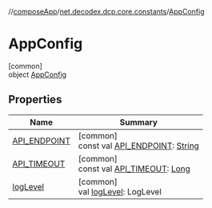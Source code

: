 //[composeApp](../../../index.md)/[net.decodex.dcp.core.constants](../index.md)/[AppConfig](index.md)

# AppConfig

[common]\
object [AppConfig](index.md)

## Properties

| Name | Summary |
|---|---|
| [API_ENDPOINT](-a-p-i_-e-n-d-p-o-i-n-t.md) | [common]<br>const val [API_ENDPOINT](-a-p-i_-e-n-d-p-o-i-n-t.md): [String](https://kotlinlang.org/api/latest/jvm/stdlib/kotlin/-string/index.html) |
| [API_TIMEOUT](-a-p-i_-t-i-m-e-o-u-t.md) | [common]<br>const val [API_TIMEOUT](-a-p-i_-t-i-m-e-o-u-t.md): [Long](https://kotlinlang.org/api/latest/jvm/stdlib/kotlin/-long/index.html) |
| [logLevel](log-level.md) | [common]<br>val [logLevel](log-level.md): LogLevel |
